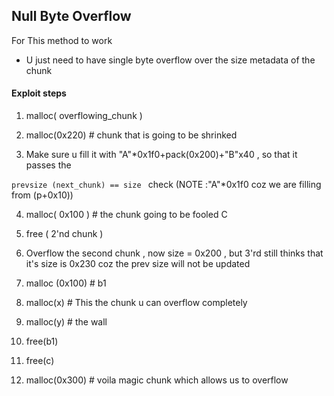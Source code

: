 ## Null Byte Overflow

For This method to work 

* U  just need to have single byte overflow over the size metadata of the chunk

#### Exploit steps 

1) malloc( overflowing_chunk )

2) malloc(0x220) # chunk that is going to be shrinked

3) Make sure u fill it with "A"*0x1f0+pack(0x200)+"B"x40 , so that it passes the 

``` prevsize (next_chunk) == size  ``` check
(NOTE :"A"*0x1f0 coz we are filling from (p+0x10))

4) malloc( 0x100 ) # the chunk going to be fooled C

5) free ( 2'nd chunk )

6)  Overflow the second chunk , now size = 0x200 , but 3'rd still thinks that it's size is 0x230 coz the prev size will not be updated 

7) malloc (0x100) # b1

8) malloc(x) # This the chunk u can overflow completely 

9) malloc(y) # the wall

10) free(b1)
11) free(c)

12) malloc(0x300) # voila magic chunk which allows us to overflow
